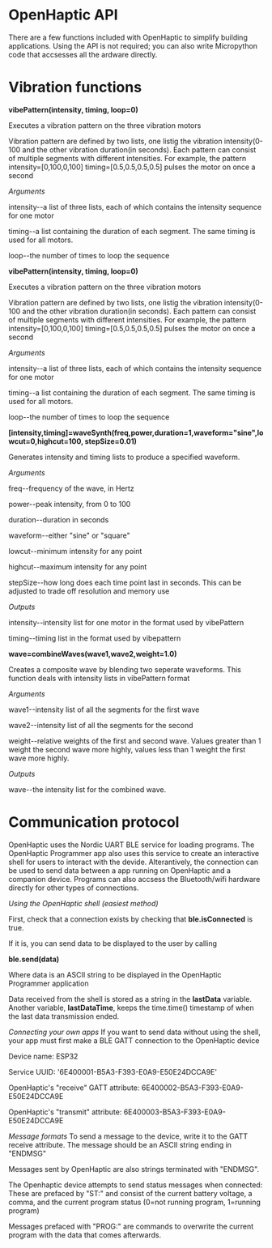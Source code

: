 # OpenHaptic API
There are a few functions included with OpenHaptic to simplify building applications. Using the API is not required; you can also write Micropython code that accsesses all the ardware directly.

# Vibration functions

**vibePattern(intensity, timing, loop=0)**

Executes a vibration pattern on the three vibration motors

Vibration pattern are defined by two lists, one listig the vibration intensity(0-100 and the other vibration duration(in seconds). Each pattern can consist of multiple segments with different intensities. For example, the pattern
intensity=[0,100,0,100]
timing=[0.5,0.5,0.5,0.5] pulses the motor on once a second

*Arguments*

intensity--a list of three lists, each of which contains the intensity sequence for one motor

timing--a list containing the duration of each segment. The same timing is used for all motors.

loop--the number of times to loop the sequence

**vibePattern(intensity, timing, loop=0)**

Executes a vibration pattern on the three vibration motors

Vibration pattern are defined by two lists, one listig the vibration intensity(0-100 and the other vibration duration(in seconds). Each pattern can consist of multiple segments with different intensities. For example, the pattern
intensity=[0,100,0,100]
timing=[0.5,0.5,0.5,0.5] pulses the motor on once a second

*Arguments*

intensity--a list of three lists, each of which contains the intensity sequence for one motor

timing--a list containing the duration of each segment. The same timing is used for all motors.

loop--the number of times to loop the sequence

**[intensity,timing]=waveSynth(freq,power,duration=1,waveform="sine",lowcut=0,highcut=100, stepSize=0.01)**

Generates intensity and timing lists to produce a specified waveform.

*Arguments*

freq--frequency of the wave, in Hertz

power--peak intensity, from 0 to 100

duration--duration in seconds

waveform--either "sine" or "square"

lowcut--minimum intensity for any point

highcut--maximum intensity for any point

stepSize--how long does each time point last in seconds. This can be adjusted to trade off resolution and memory use

*Outputs*

intensity--intensity list for one motor in the format used by vibePattern

timing--timing list in the format used by vibepattern

**wave=combineWaves(wave1,wave2,weight=1.0)**

Creates a composite wave by blending two seperate waveforms. This function deals with intensity lists in vibePattern format

*Arguments*

wave1--intensity list of all the segments for the first wave

wave2--intensity list of all the segments for the second

weight--relative weights of the first and second wave. Values greater than 1 weight the second wave more highly, values less than 1 weight the first wave more highly.


*Outputs*

wave--the intensity list for the combined wave.


# Communication protocol
OpenHaptic uses the Nordic UART BLE service for loading programs.  The OpenHaptic Programmer app also uses this service to create an interactive shell for users to interact with the devide. Alterantively, the connection can be used to send data between a app running on OpenHaptic and a companion device. Programs can also accsess the Bluetooth/wifi hardware directly for other types of connections.

*Using the OpenHaptic shell (easiest method)*

First, check that a connection exists by checking that **ble.isConnected** is true.

If it is, you can send data to be displayed to the user by calling

**ble.send(data)**

Where data is an ASCII string to be displayed in the OpenHaptic Programmer application

Data received from the shell is stored as a string in the **lastData** variable. Another variable, **lastDataTime**, keeps the time.time() timestamp of when the last data transmission ended.


*Connecting your own apps*
If you want to send data without using the shell, your app must first make a BLE GATT connection to the OpenHaptic device

Device name: ESP32

Service UUID: '6E400001-B5A3-F393-E0A9-E50E24DCCA9E'

OpenHaptic's "receive" GATT attribute: 6E400002-B5A3-F393-E0A9-E50E24DCCA9E

OpenHaptic's "transmit" attribute: 6E400003-B5A3-F393-E0A9-E50E24DCCA9E



*Message formats*
To send a message to the device, write it to the GATT receive attribute. The message should be an ASCII string ending in "ENDMSG"

Messages sent by OpenHaptic are also strings terminated with "ENDMSG". 

The Openhaptic device attempts to send status messages when connected: These are prefaced by "ST:" and consist of the current battery voltage, a comma, and the current program status (0=not running program, 1=running program)

Messages prefaced with "PROG:" are commands to overwrite the current program with the data that comes afterwards.


